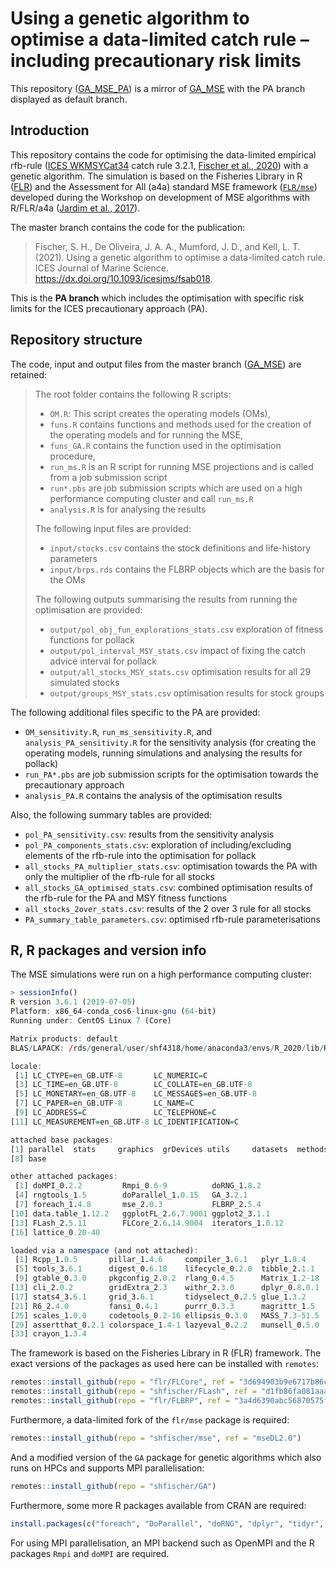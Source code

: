 Using a genetic algorithm to optimise a data-limited catch rule –
including precautionary risk limits
================

This repository ([GA\_MSE\_PA](https://github.com/shfischer/GA_MSE_PA))
is a mirror of [GA\_MSE](https://github.com/shfischer/GA_MSE) with the
PA branch displayed as default branch.

## Introduction

This repository contains the code for optimising the data-limited
empirical rfb-rule ([ICES
WKMSYCat34](http://www.ices.dk/sites/pub/Publication%20Reports/Expert%20Group%20Report/acom/2017/WKMSYCAT34/01.%20WKMSYCAT34%20REPORT%202017.pdf)
catch rule 3.2.1, [Fischer et al.,
2020](https://doi.org/10.1093/icesjms/fsaa054)) with a genetic
algorithm. The simulation is based on the Fisheries Library in R
([FLR](http://www.flr-project.org/)) and the Assessment for All (a4a)
standard MSE framework ([`FLR/mse`](github.com/FLR/mse)) developed
during the Workshop on development of MSE algorithms with R/FLR/a4a
([Jardim et al.,
2017](https://ec.europa.eu/jrc/en/publication/assessment-all-initiativea4a-workshop-development-mse-algorithms-rflra4a)).

The master branch contains the code for the publication:

> Fischer, S. H., De Oliveira, J. A. A., Mumford, J. D., and Kell, L. T.
> (2021). Using a genetic algorithm to optimise a data-limited catch
> rule. ICES Journal of Marine Science.
> <https://dx.doi.org/10.1093/icesjms/fsab018>.

This is the **PA branch** which includes the optimisation with specific
risk limits for the ICES precautionary approach (PA).

## Repository structure

The code, input and output files from the master branch
([GA\_MSE](https://github.com/shfischer/GA_MSE)) are retained:

> The root folder contains the following R scripts:
>
> -   `OM.R`: This script creates the operating models (OMs),
> -   `funs.R` contains functions and methods used for the creation of
>     the operating models and for running the MSE,
> -   `funs_GA.R` contains the function used in the optimisation
>     procedure,
> -   `run_ms.R` is an R script for running MSE projections and is
>     called from a job submission script
> -   `run*.pbs` are job submission scripts which are used on a high
>     performance computing cluster and call `run_ms.R`
> -   `analysis.R` is for analysing the results
>
> The following input files are provided:
>
> -   `input/stocks.csv` contains the stock definitions and life-history
>     parameters
> -   `input/brps.rds` contains the FLBRP objects which are the basis
>     for the OMs
>
> The following outputs summarising the results from running the
> optimisation are provided:
>
> -   `output/pol_obj_fun_explorations_stats.csv` exploration of fitness
>     functions for pollack
> -   `output/pol_interval_MSY_stats.csv` impact of fixing the catch
>     advice interval for pollack
> -   `output/all_stocks_MSY_stats.csv` optimisation results for all 29
>     simulated stocks
> -   `output/groups_MSY_stats.csv` optimisation results for stock
>     groups

The following additional files specific to the PA are provided:

-   `OM_sensitivity.R`, `run_ms_sensitivity.R`, and
    `analysis_PA_sensitivity.R` for the sensitivity analysis (for
    creating the operating models, running simulations and analysing the
    results for pollack)
-   `run_PA*.pbs` are job submission scripts for the optimisation
    towards the precautionary approach
-   `analysis_PA.R` contains the analysis of the optimisation results

Also, the following summary tables are provided:

-   `pol_PA_sensitivity.csv`: results from the sensitivity analysis
-   `pol_PA_components_stats.csv`: exploration of including/excluding
    elements of the rfb-rule into the optimisation for pollack
-   `all_stocks_PA_multiplier_stats.csv`: optimisation towards the PA
    with only the multiplier of the rfb-rule for all stocks
-   `all_stocks_GA_optimised_stats.csv`: combined optimisation results
    of the rfb-rule for the PA and MSY fitness functions
-   `all_stocks_2over_stats.csv`: results of the 2 over 3 rule for all
    stocks
-   `PA_summary_table_parameters.csv`: optimised rfb-rule
    parameterisations

## R, R packages and version info

The MSE simulations were run on a high performance computing cluster:

``` r
> sessionInfo()
R version 3.6.1 (2019-07-05)
Platform: x86_64-conda_cos6-linux-gnu (64-bit)
Running under: CentOS Linux 7 (Core)

Matrix products: default
BLAS/LAPACK: /rds/general/user/shf4318/home/anaconda3/envs/R_2020/lib/R/lib/libRblas.so

locale:
 [1] LC_CTYPE=en_GB.UTF-8       LC_NUMERIC=C
 [3] LC_TIME=en_GB.UTF-8        LC_COLLATE=en_GB.UTF-8
 [5] LC_MONETARY=en_GB.UTF-8    LC_MESSAGES=en_GB.UTF-8
 [7] LC_PAPER=en_GB.UTF-8       LC_NAME=C
 [9] LC_ADDRESS=C               LC_TELEPHONE=C
[11] LC_MEASUREMENT=en_GB.UTF-8 LC_IDENTIFICATION=C

attached base packages:
[1] parallel  stats     graphics  grDevices utils     datasets  methods
[8] base

other attached packages:
 [1] doMPI_0.2.2         Rmpi_0.6-9          doRNG_1.8.2
 [4] rngtools_1.5        doParallel_1.0.15   GA_3.2.1
 [7] foreach_1.4.8       mse_2.0.3           FLBRP_2.5.4
[10] data.table_1.12.2   ggplotFL_2.6.7.9001 ggplot2_3.1.1
[13] FLash_2.5.11        FLCore_2.6.14.9004  iterators_1.0.12
[16] lattice_0.20-40

loaded via a namespace (and not attached):
 [1] Rcpp_1.0.5       pillar_1.4.6     compiler_3.6.1   plyr_1.8.4
 [5] tools_3.6.1      digest_0.6.18    lifecycle_0.2.0  tibble_2.1.1
 [9] gtable_0.3.0     pkgconfig_2.0.2  rlang_0.4.5      Matrix_1.2-18
[13] cli_2.0.2        gridExtra_2.3    withr_2.3.0      dplyr_0.8.0.1
[17] stats4_3.6.1     grid_3.6.1       tidyselect_0.2.5 glue_1.3.2
[21] R6_2.4.0         fansi_0.4.1      purrr_0.3.3      magrittr_1.5
[25] scales_1.0.0     codetools_0.2-16 ellipsis_0.3.0   MASS_7.3-51.5
[29] assertthat_0.2.1 colorspace_1.4-1 lazyeval_0.2.2   munsell_0.5.0
[33] crayon_1.3.4
```

The framework is based on the Fisheries Library in R (FLR) framework.
The exact versions of the packages as used here can be installed with
`remotes`:

``` r
remotes::install_github(repo = "flr/FLCore", ref = "3d694903b9e6717b86c3e8486fc14ebf92908786")
remotes::install_github(repo = "shfischer/FLash", ref = "d1fb86fa081aaa5b6980d74b07d9adb44ad19a7f") # silenced version of FLash
remotes::install_github(repo = "flr/FLBRP", ref = "3a4d6390abc56870575fbaba3637091036468217")
```

Furthermore, a data-limited fork of the `flr/mse` package is required:

``` r
remotes::install_github(repo = "shfischer/mse", ref = "mseDL2.0")
```

And a modified version of the `GA` package for genetic algorithms which
also runs on HPCs and supports MPI parallelisation:

``` r
remotes::install_github(repo = "shfischer/GA")
```

Furthermore, some more R packages available from CRAN are required:

``` r
install.packages(c("foreach", "DoParallel", "doRNG", "dplyr", "tidyr", "ggplot2", "scales", "cowplot", "Cairo", "scales")) 
```

For using MPI parallelisation, an MPI backend such as OpenMPI and the R
packages `Rmpi` and `doMPI` are required.
